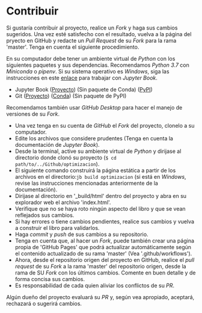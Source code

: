# Contribuir

Si gustaría contribuir al proyecto, realice un _Fork_ y haga sus cambios sugeridos. Una vez esté satisfecho con el resultado, vuelva a la página del pryecto en GitHub y redacte un _Pull Request_ de su _Fork_ para la rama 'master'. Tenga en cuenta el siguiente procedimiento.

En su computador debe tener un ambiente virtual de _Python_ con los siguientes paquetes y sus dependencias. Recomendamos _Python 3.7_ con _Miniconda_ o _pipenv_. Si su sistema operativo es _Windows_, siga las instrucciones en este [enlace](https://jupyterbook.org/advanced/advanced.html?highlight=windows#working-on-windows) para trabajar con _Jupyter Book_.

 * Jupyter Book ([Proyecto](https://jupyterbook.org/intro.html)) (Sin paquete de Conda) ([PyPI](https://pypi.org/project/jupyter-book/))
 * Git ([Proyecto](https://git-scm.com/)) ([Conda](https://anaconda.org/anaconda/git)) (Sin paquete de PyPI)

Recomendamos también usar _GitHub Desktop_ para hacer el manejo de versiones de su _Fork_.

 * Una vez tenga en su cuenta de _GitHub_ el _Fork_ del proyecto, clonelo a su computador.
 * Edite los archivos que considere prudentes (Tenga en cuenta la documentación de _Jupyter Book_).
 * Desde la terminal, active su ambiente virtual de _Python_ y dirijase al directorio donde clonó su proyecto (`$ cd path/to/../Github/optimizacion`).
 * El siguiente comando construirá la página estática a partir de los archivos en el directorio:`jb build optimizacion` (si está en _Windows_, revise las instrucciones mencionadas anteriormente de la documentación).
 * Dirijase al directorio en '_build/html' dentro del proyecto y abra en su explorador web el archivo 'index.html'.
 * Verifique que no se haya roto ningún aspecto del libro y que se vean reflejados sus cambios.
 * Si hay errores o tiene cambios pendientes, realice sus cambios y vuelva a construir el libro para validarlos.
 * Haga _commit_ y _push_ de sus cambios a su repositorio.
 * Tenga en cuenta que, al hacer un _Fork_, puede también crear una página propia de 'GitHub Pages' que podrá actualizar automáticamente según el contenido actualizado de su rama 'master' (Vea '.github/workflows').
 * Ahora, desde el repositorio origen del proyecto en GitHub, realice el _pull request_ de su _Fork_ a la rama 'master' del repositorio origen, desde la rama de SU _Fork_ con los últimos cambios. Comente en buen detalle y de forma concisa sus cambios.
 * Es responsabilidad de cada quien aliviar los conflictos de su _PR_.

Algún dueño del proyecto evaluará su _PR_ y, según vea apropiado, aceptará, rechazará o sugerirá cambios.
